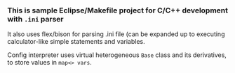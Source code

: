 ### This is sample Eclipse/Makefile project for C/C++ development with `.ini` parser

It also uses flex/bison for parsing .ini file (can be expanded up
to executing calculator-like simple statements and variables.

Config interpreter uses virtual heterogeneous `Base` class and its derivatives,
to store values in `map<> vars`.
